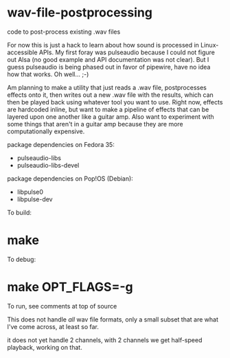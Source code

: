 # wav-file-postprocessing
code to post-process existing .wav files

For now this is just a hack to learn about how sound is processed in Linux-accessible APIs.  My first foray was 
pulseaudio because I could not figure out Alsa (no good example and API documentation was not clear).
But I guess pulseaudio is being phased out in favor of pipewire, have no idea how that works.  Oh well... ;-)

Am planning to make a utility that just reads a .wav file, postprocesses effects onto it, then writes out a new .wav file with the results, which can then be played back using whatever tool you want to use.  Right now, effects are hardcoded inline, but want to make a pipeline of effects that can be layered upon one another like a guitar amp.  Also want to experiment with some things that aren't in a guitar amp because they are more computationally expensive.

package dependencies on Fedora 35:

* pulseaudio-libs
* pulseaudio-libs-devel

package dependencies on Pop!OS (Debian):

* libpulse0
* libpulse-dev

To build:

# make

To debug:

# make OPT_FLAGS=-g

To run, see comments at top of source

This does not handle *all* wav file formats, only a small subset that are what I've come across, at least so far.

it does not yet handle 2 channels, with 2 channels we get half-speed playback, working on that.
